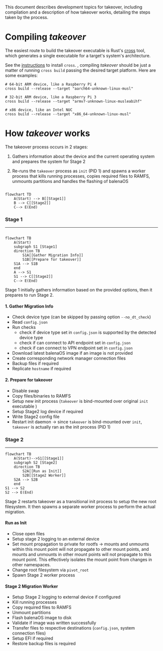 This document describes development topics for takeover, including compilation and a description of how takeover works, detailing the steps taken by the process.

# Compiling _takeover_

The easiest route to build the takeover executable is Rust's [cross](https://github.com/cross-rs/cross) tool, which generates a single executable for a target's system's architecture.

See the [instructions](https://github.com/cross-rs/cross?tab=readme-ov-file#dependencies) to install `cross`. , compiling *takeover* should be just a matter
of running `cross build` passing the desired target platform. Here are some examples:

```shell
# 64-bit ARM device, like a Raspberry Pi 4
cross build --release --target "aarch64-unknown-linux-musl"

# 32-bit ARM device, like a Raspberry Pi 3
cross build --release --target "armv7-unknown-linux-musleabihf"

# x86 device, like an Intel NUC
cross build --release --target "x86_64-unknown-linux-musl"
```

# How _takeover_ works

The takeover process occurs in 2 stages:

1. Gathers information about the device and the current operating system and prepares the system for Stage 2

1. Re-runs the `takeover` process as `init` (PID 1) and spawns a worker process that kills running processes, copies required files to RAMFS, unmounts partitions and handles the flashing of balenaOS

````mermaid

flowchart TD
    A(Start) --> B[[Stage1]]
    B --> C[[Stage2]]
    C--> E(End)

````

### Stage 1
---

````mermaid

flowchart TB
    A(Start)
    subgraph S1 [Stage1]
    direction TB
        S1A[[Gather Migration Info]]
        S1B[[Prepare for takeover]]
    S1A --> S1B    
    end
    A --> S1
    S1 --> C[[Stage2]]
    C--> E(End)

````

Stage 1 initially gathers information based on the provided options, then it prepares to run Stage 2.

#### 1. Gather Migration Info

- Check device type (can be skipped by passing option `--no_dt_check`)
- Read `config.json`
- Run checks
  - check if device type set in `config.json` is supported by the detected device type
  - check if can connect to API endpoint set in  `config.json`
  - check if can connect to VPN endpoint set in `config.json`
- Download latest balenaOS image if an image is not provided
- Create corresponding network manager connection files
- Backup files if required
- Replicate `hostname` if required

#### 2. Prepare for takeover
   
- Disable swap
- Copy files/binaries to RAMFS
- Setup new init process (`takeover` is bind-mounted over original `init` executable )
- Setup Stage2 log device if required
- Write Stage2 config file
- Restart init daemon -> since `takeover` is bind-mounted over `init`, `takeover` is actually ran as the init process (PID 1)

### Stage 2
---

````mermaid
flowchart TB
    A(Start)-->S1[[Stage1]]
    subgraph S2 [Stage2]
    direction TB
        S2A[[Run as Init]]
        S2B[[Stage2 Worker]]
    S2A --> S2B    
    end
S1 --> S2
S2 --> E(End)
````

Stage 2 restarts takeover as a transitional init process to setup the new root filesystem. It then spawns a separate worker process to perform the actual migration.

#### Run as Init

- Close open files
- Setup stage 2 logging to an external device
- Set mount propagation to private for rootfs -> mounts and unmounts within this mount point will not propagate to other mount points, and mounts and unmounts in other mount points will not propagate to this mount point. This effectively isolates the mount point from changes in other namespaces.
- Change root filesystem via `pivot_root`
- Spawn Stage 2 worker process

#### Stage 2 Migration Worker
- Setup Stage 2 logging to external device if configured
- Kill running processes
- Copy required files to RAMFS
- Unmount partitions
- Flash balenaOS image to disk
- Validate if image was written successfully
- Transfer files to respective destinations (`config.json`, system connection files)
- Setup EFI if required
- Restore backup files is required 

